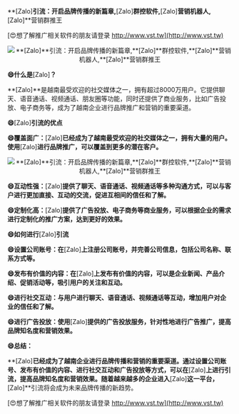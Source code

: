 **[Zalo]**引流：开启品牌传播的新篇章,**[Zalo]**群控软件,**[Zalo]**营销机器人,**[Zalo]**营销群推王

[😍想了解推广相关软件的朋友请登录 http://www.vst.tw](http://www.vst.tw)

 <center><img src="https://vst.tw/MP4/tuiguang/png/0.png" alt="**[Zalo]**引流：开启品牌传播的新篇章,**[Zalo]**群控软件,**[Zalo]**营销机器人,**[Zalo]**营销群推王"></center>

**😄什么是**[Zalo]**？**

**[Zalo]**是越南最受欢迎的社交媒体之一，拥有超过8000万用户。它提供聊天、语音通话、视频通话、朋友圈等功能，同时还提供了商业服务，比如广告投放、电子商务等，成为了越南企业进行品牌推广和营销的重要渠道。

**😄**[Zalo]**引流的优点**

**😄覆盖面广：**[Zalo]**已经成为了越南最受欢迎的社交媒体之一，拥有大量的用户。使用**[Zalo]**进行品牌推广，可以覆盖到更多的潜在客户。**

 <center><img src="https://vst.tw/MP4/tuiguang/png/3.png" alt="**[Zalo]**引流：开启品牌传播的新篇章,**[Zalo]**群控软件,**[Zalo]**营销机器人,**[Zalo]**营销群推王"></center>

**😄互动性强：**[Zalo]**提供了聊天、语音通话、视频通话等多种沟通方式，可以与客户进行更加直接、互动的交流，促进互相间的信任和了解。**

**😄定制化高：**[Zalo]**提供了广告投放、电子商务等商业服务，可以根据企业的需求进行定制化的推广方案，达到更好的效果。**

**😄如何进行**[Zalo]**引流**

**😄设置公司账号：在**[Zalo]**上注册公司账号，并完善公司信息，包括公司名称、联系方式等。**

**😄发布有价值的内容：在**[Zalo]**上发布有价值的内容，可以是企业新闻、产品介绍、促销活动等，吸引用户的关注和互动。**

**😄进行社交互动：与用户进行聊天、语音通话、视频通话等互动，增加用户对企业的信任和了解。**

**😄进行广告投放：使用**[Zalo]**提供的广告投放服务，针对性地进行广告推广，提高品牌知名度和营销效果。**

**😄总结：**

**[Zalo]**已经成为了越南企业进行品牌传播和营销的重要渠道。通过设置公司账号、发布有价值的内容、进行社交互动和广告投放等方式，可以在**[Zalo]**上进行引流，提高品牌知名度和营销效果。随着越来越多的企业进入**[Zalo]**这一平台，**[Zalo]**引流将会成为未来品牌传播的新趋势。

[😍想了解推广相关软件的朋友请登录 http://www.vst.tw](http://www.vst.tw)



